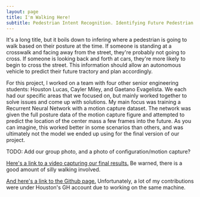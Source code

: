 ```yaml
---
layout: page
title: I'm Walking Here!
subtitle: Pedestrian Intent Recognition. Identifying Future Pedestrian Trajectory Using Machine Learning On-Board an Autonomous Vehicle
---
```


It's a long title, but it boils down to infering where a pedestrian is going to walk based on their posture at the time. If someone is standing at a crosswalk and facing away from the street, they're probably not going to cross. If someone is looking back and forth at cars, they're more likely to begin to cross the street. This information should allow an autonomous vehicle to predict their future tractory and plan accordingly.

For this project, I worked on a team with four other senior engineering students: Houston Lucas, Cayler Miley, and Gaetano Evagelista. We each had our specific areas that we focused on, but mainly worked together to solve issues and come up with solutions. My main focus was training a Recurrent Neural Network with a motion capture dataset. The network was given the full posture data of the motion capture figure and attempted to predict the location of the center mass a few frames into the future. As you can imagine, this worked better in some scenarios than others, and was ultimately not the model we ended up using for the final version of our project.

TODO: Add our group photo, and a photo of configuration/motion capture?

[Here's a link to a video capturing our final results.](https://www.youtube.com/watch?v=Ev3GRIP66KA) Be warned, there is a good amount of silly walking involved.

[And here's a link to the Github page.](https://github.com/cmiley/mkzintent) Unfortunately, a lot of my contributions were under Houston's GH account due to working on the same machine.

